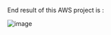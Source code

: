 End result of this AWS project is :

![image](https://github.com/user-attachments/assets/dcb3c730-2977-4a4a-a4be-648e56348c26)
